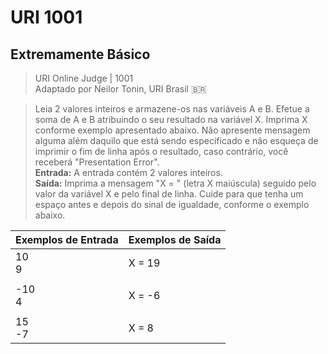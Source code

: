 # URI 1001

## Extremamente Básico

>URI Online Judge | 1001  
>Adaptado por Neilor Tonin, URI Brasil :brazil:

>Leia 2 valores inteiros e armazene-os nas variáveis A e B. Efetue a soma de A e B atribuindo o seu resultado na variável X. Imprima X conforme exemplo apresentado abaixo. Não apresente mensagem alguma além daquilo que está sendo especificado e não esqueça de imprimir o fim de linha após o resultado, caso contrário, você receberá "Presentation Error".  
**Entrada:** A entrada contém 2 valores inteiros.  
**Saída:** Imprima a mensagem "X = " (letra X maiúscula) seguido pelo valor da variável X e pelo final de linha. Cuide para que tenha um espaço antes e depois do sinal de igualdade, conforme o exemplo abaixo.  

| Exemplos de Entrada | Exemplos de Saída |
| ------------------- | ----------------- |
| 10<br>9             | X = 19            |
|                     |                   |
| -10<br>4            | X = -6            |
|                     |                   |
| 15<br>-7            | X = 8             |
